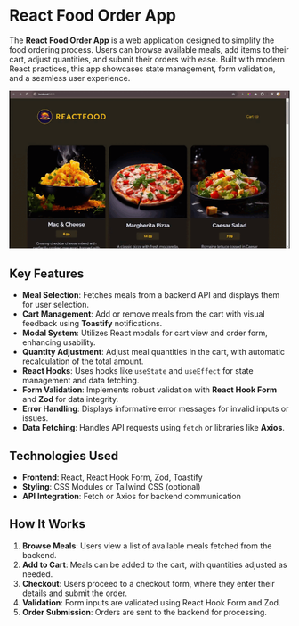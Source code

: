# React Food Order App

The **React Food Order App** is a web application designed to simplify the food ordering process. Users can browse available meals, add items to their cart, adjust quantities, and submit their orders with ease. Built with modern React practices, this app showcases state management, form validation, and a seamless user experience.

<img src="https://github.com/buraxta/react-food-order-app/blob/main/public/food-order-app.gif?raw=true" />

## Key Features
- **Meal Selection**: Fetches meals from a backend API and displays them for user selection.
- **Cart Management**: Add or remove meals from the cart with visual feedback using **Toastify** notifications.
- **Modal System**: Utilizes React modals for cart view and order form, enhancing usability.
- **Quantity Adjustment**: Adjust meal quantities in the cart, with automatic recalculation of the total amount.
- **React Hooks**: Uses hooks like `useState` and `useEffect` for state management and data fetching.
- **Form Validation**: Implements robust validation with **React Hook Form** and **Zod** for data integrity.
- **Error Handling**: Displays informative error messages for invalid inputs or issues.
- **Data Fetching**: Handles API requests using `fetch` or libraries like **Axios**.

## Technologies Used
- **Frontend**: React, React Hook Form, Zod, Toastify
- **Styling**: CSS Modules or Tailwind CSS (optional)
- **API Integration**: Fetch or Axios for backend communication

## How It Works
1. **Browse Meals**: Users view a list of available meals fetched from the backend.
2. **Add to Cart**: Meals can be added to the cart, with quantities adjusted as needed.
3. **Checkout**: Users proceed to a checkout form, where they enter their details and submit the order.
4. **Validation**: Form inputs are validated using React Hook Form and Zod.
5. **Order Submission**: Orders are sent to the backend for processing.
